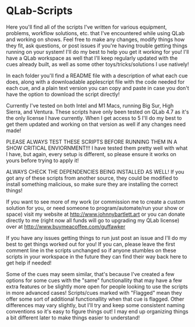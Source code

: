 # QLab-Scripts
Here you'll find all of the scripts I've written for various equipment, problems, workflow solutions, etc. that I've encountered while using QLab and working on shows.
Feel free to make any changes, modify things how they fit, ask questions, or post issues if you're having trouble getting things running on your system! I'll do my best to help you get it working for you!
I'll have a QLab workspace as well that I'll keep regularly updated with the cues already built, as well as some other toys/tricks/solutions I use natively!

In each folder you'll find a README file with a description of what each cue does, along with a downloadable applescript file with the code needed for each cue, and a plain text version you can copy and paste in case you don't have the option to download the script directly!

Currently I've tested on both Intel and M1 Macs, running Big Sur, High Sierra, and Ventura. These scripts have only been tested on QLab 4.7 as it's the only license I have currently. When I get access to 5 I'll do my best to get them updated and working on that version as well if any changes need made!

PLEASE ALWAYS TEST THESE SCRIPTS BEFORE RUNNING THEM IN A SHOW CRITICAL ENVIORNMENT!!! I have tested them pretty well with what I have, but again, every setup is different, so please ensure it works on yours before trying to apply it!

ALWAYS CHECK THE DEPENDENCIES BEING INSTALLED AS WELL! If you got any of these scripts from another source, they could be modified to install something malicious, so make sure they are installing the correct things!

If you want to see more of my work (or commission me to create a custom solution for you, or need someone to program/automate/run your show or space) visit my website at http://www.johnnybartlett.art or you can donate directly to me (right now all funds will go to upgrading my QLab license) over at http://www.buymeacoffee.com/guffawker


If you have any issues getting things to run just post an issue and I'll do my best to get things worked out for you! If you can, please leave the first comment line in the scripts unchanged so if anyone stumbles on these scripts in your workspace in the future they can find their way back here to get help if needed!

Some of the cues may seem similar, that's because I've created a few options for some cues with the "same" functionallity that may have a few extra features or be slightly more open for people looking to use the scripts in more advanced cases! Scripts/cues marked with "Flagged" mean they offer some sort of additional functionallity when that cue is flagged. Other differences may vary slightly, but I'll try and keep some consistent naming conventions so it's easy to figure things out! I may end up organizing things a bit different later to make things easier to understand!
